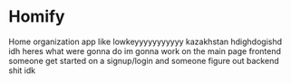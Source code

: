# Homify
Home organization app
like lowkeyyyyyyyyyyy kazakhstan hdighdogishd idh 
heres what were gonna do im gonna work on the main page frontend someone get started on a signup/login and someone figure out backend shit idk
